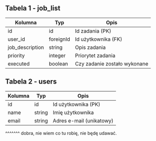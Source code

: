 ## Tabela 1 - job_list

| Kolumna         | Typ       | Opis                        |
| ----------------|-----------|-----------------------------|
| id              | id        | Id zadania (PK)             |
| user_id         | foreignId | Id użytkownika (FK)         |
| job_description | string    | Opis zadania                |
| priority        | integer   | Priorytet zadania           |
| executed        | boolean   | Czy zadanie zostało wykonane|

## Tabela 2 - users

| Kolumna         | Typ       | Opis                        |
| ----------------|-----------|-----------------------------|
| id              | id        | Id użytkownika (PK)         |
| name            | string    | Imię użytkownika            |
| email           | string    | Adres e-mail (unikatowy)    |

^^^^^^^ dobra, nie wiem co tu robię, nie będę udawać.